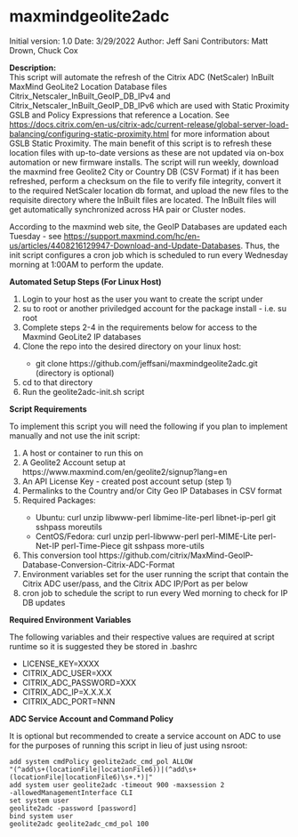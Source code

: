 # maxmindgeolite2adc

Initial version: 1.0
Date: 3/29/2022
Author: Jeff Sani
Contributors: Matt Drown, Chuck Cox

<strong>Description:</strong></br>
This script will automate the refresh of the Citrix ADC (NetScaler) InBuilt MaxMind GeoLite2 Location Database files Citrix_Netscaler_InBuilt_GeoIP_DB_IPv4 and Citrix_Netscaler_InBuilt_GeoIP_DB_IPv6 which are used with Static Proximity GSLB and Policy Expressions that reference a Location.  See https://docs.citrix.com/en-us/citrix-adc/current-release/global-server-load-balancing/configuring-static-proximity.html for more information about GSLB Static Proximity.  The main benefit of this script is to refresh these location files with up-to-date versions as these are not updated via on-box automation or new firmware installs.  The script will run weekly, download the maxmind free Geolite2 City or Country DB (CSV Format) if it has been refreshed, perform a checksum on the file to verify file integrity, convert it to the required NetScaler location db format, and upload the new files to the requisite directory where the InBuilt files are located. The InBuilt files will get automatically synchronized across HA pair or Cluster nodes.

According to the maxmind web site, the GeoIP Databases are updated each Tuesday - see https://support.maxmind.com/hc/en-us/articles/4408216129947-Download-and-Update-Databases.  Thus, the init script configures a cron job which is scheduled to run every Wednesday morning at 1:00AM to perform the update.  

<strong>Automated Setup Steps (For Linux Host)</strong></br>

<ol type="1">
   <li>Login to your host as the user you want to create the script under</li>
   <li>su to root or another priviledged account for the package install - i.e. su root
   <li>Complete steps 2-4 in the requirements below for access to the Maxmind GeoLite2 IP databases</li>
   <li>Clone the repo into the desired directory on your linux host:</li>
      <ul><li>git clone https://github.com/jeffsani/maxmindgeolite2adc.git <directory> (directory is optional)</li></ul>
   <li>cd to that directory</li>
   <li>Run the geolite2adc-init.sh script</li>
</ol>
 
<strong>Script Requirements</strong></br>

To implement this script you will need the following if you plan to implement manually and not use the init script:

<ol type="1">
   <li>A host or container to run this on</li>
   <li>A Geolite2 Account setup at https://www.maxmind.com/en/geolite2/signup?lang=en</li>
   <li>An API License Key - created post account setup (step 1)</li>
   <li>Permalinks to the Country and/or City Geo IP Databases in CSV format </li>
   <li>Required Packages:</li>
       <ul>
          <li>Ubuntu: curl unzip libwww-perl libmime-lite-perl libnet-ip-perl git sshpass moreutils</li>
          <li>CentOS/Fedora: curl unzip perl-libwww-perl perl-MIME-Lite perl-Net-IP perl-Time-Piece git sshpass more-utils</li>
       </ul>
   <li>This conversion tool https://github.com/citrix/MaxMind-GeoIP-Database-Conversion-Citrix-ADC-Format</li>
   <li>Environment variables set for the user running the script that contain the Citrix ADC user/pass, and the Citrix ADC IP/Port as per below</li>
   <li>cron job to schedule the script to run every Wed morning to check for IP DB updates</li>
</ol>

<strong>Required Environment Variables</strong></br>

The following variables and their respective values are required at script runtime so it is suggested they be stored in .bashrc
<ul>
   <li>LICENSE_KEY=XXXX
   <li>CITRIX_ADC_USER=XXX
   <li>CITRIX_ADC_PASSWORD=XXX
   <li>CITRIX_ADC_IP=X.X.X.X
   <li>CITRIX_ADC_PORT=NNN
</ul>

<strong>ADC Service Account and Command Policy</strong></br>

It is optional but recommended to create a service account on ADC to use for the purposes of running this script in lieu of just using nsroot:  

<code>add system cmdPolicy geolite2adc_cmd_pol ALLOW "(^add\\s+(locationFile|locationFile6))|(^add\\s+(locationFile|locationFile6)\\s+.*)|"</code></br>
<code>add system user geolite2adc -timeout 900 -maxsession 2 -allowedManagementInterface CLI</code></br>
<code>set system user geolite2adc -password [password]</code></br>
<code>bind system user geolite2adc geolite2adc_cmd_pol 100</code>
